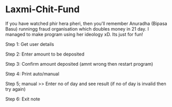 # Laxmi-Chit-Fund

If you have watched phir hera pheri, then you'll remember Anuradha (Bipasa Basu) runningg fraud organisation which doubles money in 21 day. I managed to make program using her ideology xD. Its just for fun!

Step 1: Get user details

Step 2: Enter amount to be deposited

Step 3: Confirm amount deposited (amnt wrong then restart program)

Step 4: Print auto/manual

Step 5; manual >> Enter no of day and see result (if no of day is invalid then try again)

Step 6: Exit note
